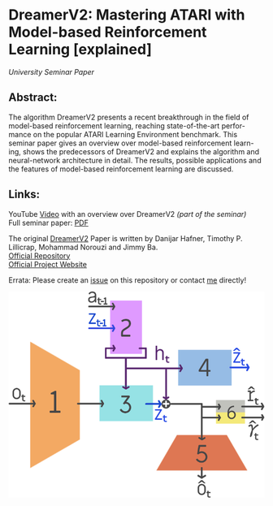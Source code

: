 # DreamerV2: Mastering ATARI with Model-based Reinforcement Learning [explained]
_University Seminar Paper_

## Abstract:
The algorithm DreamerV2 presents a recent breakthrough in the field
of model-based reinforcement learning, reaching state-of-the-art perfor-
mance on the popular ATARI Learning Environment benchmark. This
seminar paper gives an overview over model-based reinforcement learn-
ing, shows the predecessors of DreamerV2 and explains the algorithm and
neural-network architecture in detail. The results, possible applications
and the features of model-based reinforcement learning are discussed.

## Links:

YouTube [Video](https://www.youtube.com/watch?v=jdHXUohwfXo) with an overview over DreamerV2 _(part of the seminar)_<br>
Full seminar paper: [PDF](https://github.com/chucnorrisful/dreamer_v2_explained/blob/main/DreamerV2_explained.pdf)

The original [DreamerV2](https://arxiv.org/abs/2010.02193) Paper is written by Danijar Hafner, Timothy P. Lillicrap, Mohammad Norouzi and Jimmy Ba.<br>
[Official Repository](https://github.com/danijar/dreamerv2)<br>
[Official Project Website](https://danijar.com/project/dreamerv2/)

Errata: Please create an [issue](https://github.com/chucnorrisful/dreamer_v2_explained/issues) on this repository or contact [me](https://github.com/chucnorrisful) directly!

![Diagram of DreamerV2](https://github.com/chucnorrisful/dreamer_v2_explained/blob/main/DreamerV2Model.png)
